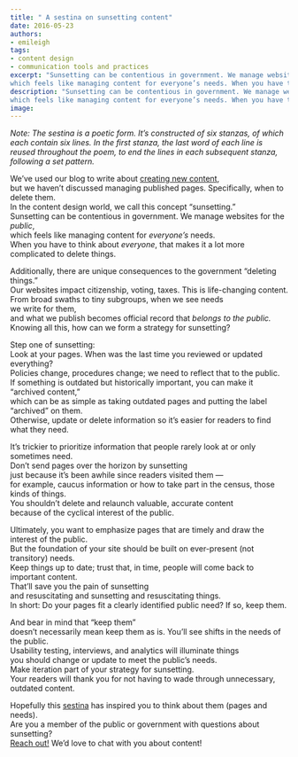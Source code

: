 ```yaml
---
title: " A sestina on sunsetting content"
date: 2016-05-23
authors:
- emileigh
tags:
- content design
- communication tools and practices
excerpt: "Sunsetting can be contentious in government. We manage websites for the public,
which feels like managing content for everyone’s needs. When you have to think about everyone, that makes it a lot more complicated to delete things."
description: "Sunsetting can be contentious in government. We manage websites for the public,
which feels like managing content for everyone’s needs. When you have to think about everyone, that makes it a lot more complicated to delete things."
image:
---
```


*Note: The sestina is a poetic form. It’s constructed of six stanzas, of
which each contain six lines. In the first stanza, the last word of each
line is reused throughout the poem, to end the lines in each subsequent
stanza, following a set pattern.*

We’ve used our blog to write about [creating new
content](https://18f.gsa.gov/2015/12/17/plain-language-betafec-new-content-design/),
<br/>but we haven’t discussed managing published pages. Specifically, when to
delete them.<br/>
In the content design world, we call this concept “sunsetting.”<br/>
Sunsetting can be contentious in government. We manage websites for the
*public*,<br/>
which feels like managing content for *everyone’s* needs.<br/>
When you have to think about *everyone*, that makes it a lot more
complicated to delete things.<br/>

Additionally, there are unique consequences to the government “deleting
things.”<br/>
Our websites impact citizenship, voting, taxes. This is life-changing
content.<br/>
From broad swaths to tiny subgroups, when we see needs<br/>
we write for them,<br/>
and what we publish becomes official record that *belongs to the
public.*<br/>
Knowing all this, how can we form a strategy for sunsetting?<br/>

Step one of sunsetting:<br/>
Look at your pages. When was the last time you reviewed or updated
everything?<br/>
Policies change, procedures change; we need to reflect that to the
public.<br/>
If something is outdated but historically important, you can make it
“archived content,”<br/>
which can be as simple as taking outdated pages and putting the label
“archived” on them.<br/>
Otherwise, update or delete information so it’s easier for readers to
find what they need.

It’s trickier to prioritize information that people rarely look at or
only sometimes need.<br/>
Don’t send pages over the horizon by sunsetting<br/>
just because it’s been awhile since readers visited them —<br/>
for example, caucus information or how to take part in the census, those
kinds of things.<br/>
You shouldn’t delete and relaunch valuable, accurate content<br/>
because of the cyclical interest of the public.

Ultimately, you want to emphasize pages that are timely and draw the
interest of the public.<br/>
But the foundation of your site should be built on ever-present (not
transitory) needs.<br/>
Keep things up to date; trust that, in time, people will come back to
important content.<br/>
That’ll save you the pain of sunsetting<br/>
and resuscitating and sunsetting and resuscitating things.<br/>
In short: Do your pages fit a clearly identified public need? If so,
keep them.

And bear in mind that “keep them”<br/>
doesn’t necessarily mean keep them as is. You’ll see shifts in the needs
of the public.<br/>
Usability testing, interviews, and analytics will illuminate things<br/>
you should change or update to meet the public’s needs.<br/>
Make iteration part of your strategy for sunsetting.<br/>
Your readers will thank you for not having to wade through unnecessary,
outdated content.

Hopefully this [sestina](https://en.wikipedia.org/wiki/Sestina) has
inspired you to think about them (pages and needs).<br/>
Are you a member of the public or government with questions about
sunsetting?<br/>
[Reach out!](mailto:18f@gsa.gov) We’d love to chat with you about
content!
